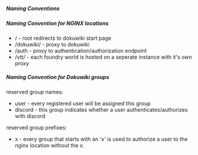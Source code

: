 ##### Naming Conventions #####

##### Naming Convention for NGINX locations #####
  * / - root redirects to dokuwiki start page
  * /dokuwiki/ - proxy to dokuwiki 
  * /auth - proxy to authentication/authorization endpoint
  * /vtt<foundryserver>/ - each foundry world is hosted on a seperate instance with it's own proxy

##### Naming Convention for Dokuwiki groups #####
reserved group names:
  * user - every registered user will be assigned this group
  * discord - this group indicates whether a user authenticates/authorizes with discord

reserved group prefixes: 
  * x<location> - every group that starts with an 'x' is used to authorize a user to the nginx location without the x.
